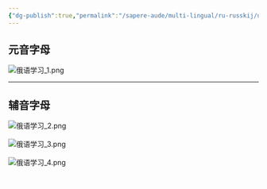 ```yaml
---
{"dg-publish":true,"permalink":"/sapere-aude/multi-lingual/ru-russkij/urok-01/","dgPassFrontmatter":true}
---
```



## 元音字母
![俄语学习_1.png](/img/user/TARDIS/Assets/2023/%E4%BF%84%E8%AF%AD%E5%AD%A6%E4%B9%A0_1.png)

---

## 辅音字母
![俄语学习_2.png](/img/user/TARDIS/Assets/2023/%E4%BF%84%E8%AF%AD%E5%AD%A6%E4%B9%A0_2.png)
<br><br>
![俄语学习_3.png](/img/user/TARDIS/Assets/2023/%E4%BF%84%E8%AF%AD%E5%AD%A6%E4%B9%A0_3.png)
<br><br>
![俄语学习_4.png](/img/user/TARDIS/Assets/2023/%E4%BF%84%E8%AF%AD%E5%AD%A6%E4%B9%A0_4.png)

<font color="#ffffff">ц-ts ч-t∫i щ-∫i</font>


